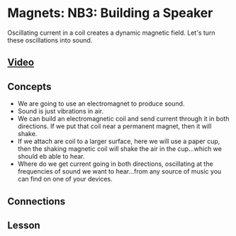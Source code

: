 # Magnets: NB3: Building a Speaker
Oscillating current in a coil creates a dynamic magnetic field. Let's turn these oscillations into sound.

## [Video](https://vimeo.com/videos/1031277112)

## Concepts
- We are going to use an electromagnet to produce sound.
- Sound is just vibrations in air.
- We can build an electromagnetic coil and send current through it in both directions. If we put that coil near a permanent magnet, then it will shake.
- If we attach are coil to a larger surface, here we will use a paper cup, then the shaking magnetic coil will shake the air in the cup...which we should eb able to hear.
- Where do we get current going in both directions, oscillating at the frequencies of sound we want to hear...from any source of music you can find on one of your devices.

## Connections

## Lesson
